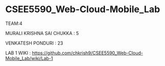 # CSEE5590_Web-Cloud-Mobile_Lab

TEAM:4

MURALI KRISHNA SAI CHUKKA : 5

VENKATESH PONDURI : 23

LAB 1 WIKI : https://github.com/chkrish9/CSEE5590_Web-Cloud-Mobile_Lab/wiki/Lab-1